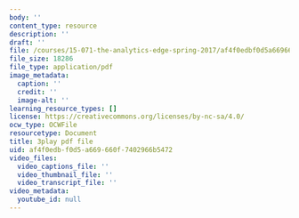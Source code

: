 ```yaml
---
body: ''
content_type: resource
description: ''
draft: ''
file: /courses/15-071-the-analytics-edge-spring-2017/af4f0edbf0d5a669660f7402966b5472_4YP38f2u36E.pdf
file_size: 18286
file_type: application/pdf
image_metadata:
  caption: ''
  credit: ''
  image-alt: ''
learning_resource_types: []
license: https://creativecommons.org/licenses/by-nc-sa/4.0/
ocw_type: OCWFile
resourcetype: Document
title: 3play pdf file
uid: af4f0edb-f0d5-a669-660f-7402966b5472
video_files:
  video_captions_file: ''
  video_thumbnail_file: ''
  video_transcript_file: ''
video_metadata:
  youtube_id: null
---
```

